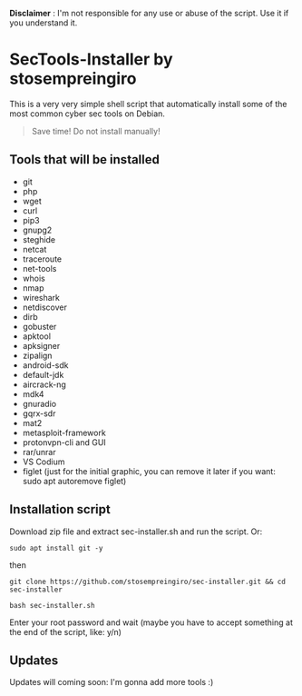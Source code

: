 
**Disclaimer** : I'm not responsible for any use or abuse of the script. Use it if you understand it.

# SecTools-Installer by stosempreingiro
This is a very very simple shell script that automatically install some of the most common cyber sec tools on Debian. 
> Save time! Do not install manually!

## Tools that will be installed
* git
* php
* wget
* curl
* pip3
* gnupg2
* steghide
* netcat
* traceroute
* net-tools
* whois
* nmap
* wireshark
* netdiscover
* dirb
* gobuster
* apktool
* apksigner
* zipalign
* android-sdk
* default-jdk
* aircrack-ng
* mdk4
* gnuradio
* gqrx-sdr
* mat2
* metasploit-framework
* protonvpn-cli and GUI
* rar/unrar
* VS Codium
* figlet (just for the initial graphic, you can remove it later if you want: sudo apt autoremove figlet)

## Installation script
Download zip file and extract sec-installer.sh and run the script.
 Or:
```
sudo apt install git -y
```
then
```
git clone https://github.com/stosempreingiro/sec-installer.git && cd sec-installer
```
```
bash sec-installer.sh
```
Enter your root password and wait (maybe you have to accept something at the end of the script, like: y/n)

## Updates
Updates will coming soon: I'm gonna add more tools :)

